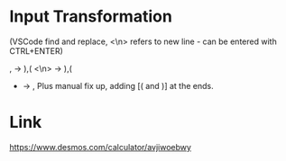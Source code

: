 # Input Transformation

(VSCode find and replace, <\n> refers to new line - can be entered with CTRL+ENTER)

, -> ),(
<\n> -> ),(
- -> ,
Plus manual fix up, adding [( and )] at the ends.

# Link

https://www.desmos.com/calculator/avjiwoebwy
